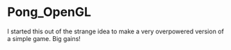 # Pong_OpenGL
I started this out of the strange idea to make a very overpowered version of a simple game.
Big gains!
